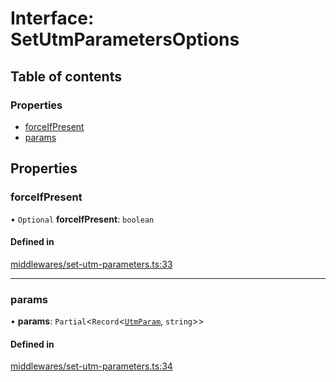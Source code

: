 # Interface: SetUtmParametersOptions

## Table of contents

### Properties

- [forceIfPresent](SetUtmParametersOptions.md#forceifpresent)
- [params](SetUtmParametersOptions.md#params)

## Properties

### forceIfPresent

• `Optional` **forceIfPresent**: `boolean`

#### Defined in

[middlewares/set-utm-parameters.ts:33](https://github.com/sneko/hyperlink-middleware/blob/main/src/middlewares/set-utm-parameters.ts#L33)

___

### params

• **params**: `Partial`<`Record`<[`UtmParam`](../TYPINGS.md#utmparam), `string`\>\>

#### Defined in

[middlewares/set-utm-parameters.ts:34](https://github.com/sneko/hyperlink-middleware/blob/main/src/middlewares/set-utm-parameters.ts#L34)
